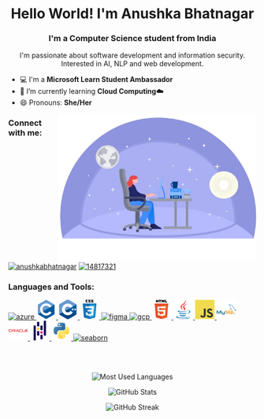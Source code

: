 <!--
**AnushkaBhatnagar/AnushkaBhatnagar** is a ✨ _special_ ✨ repository because its `README.md` (this file) appears on your GitHub profile.
-->

<h1 align="center">Hello World! I'm Anushka Bhatnagar</h1>
<h3 align="center">I'm a Computer Science student from India</h3>
<p align="center"> I'm passionate about software development and information security. Interested in AI, NLP and web development.<br></p>

- 💻 I'm a **Microsoft Learn Student Ambassador**
- 🌱 I’m currently learning **Cloud Computing☁️**
- 😄 Pronouns: **She/Her**

<img src="Images/girlcoding.png" alt="React" height="300px" align=right title="Let's support women in STEM!" alt="image of girl coding"/>

<h3 align="left">Connect with me:</h3>
<p align="left">
  <a href="https://linkedin.com/in/anushkabhatnagar" target="_blank"><img align="center" src="https://raw.githubusercontent.com/rahuldkjain/github-profile-readme-generator/master/src/images/icons/Social/linked-in-alt.svg" alt="anushkabhatnagar" height="30" width="40" title="LinkedIn"/></a>
<a href="https://stackoverflow.com/users/14817321" target="_blank"><img align="center" src="https://raw.githubusercontent.com/rahuldkjain/github-profile-readme-generator/master/src/images/icons/Social/stack-overflow.svg" alt="14817321" height="30" width="40" title="Stack Overflow"/></a>
</p>

<h3 align="left">Languages and Tools:</h3>
<p align="left"> 
  <a href="https://azure.microsoft.com/en-in/" target="_blank" rel="noreferrer"> 
    <img src="https://www.vectorlogo.zone/logos/microsoft_azure/microsoft_azure-icon.svg" alt="azure" width="40" height="40"/> 
  </a> 
  <a href="https://www.cprogramming.com/" target="_blank" rel="noreferrer"> 
    <img src="https://raw.githubusercontent.com/devicons/devicon/master/icons/c/c-original.svg" alt="c" width="40" height="40"/> 
  </a> 
  <a href="https://www.w3schools.com/cpp/" target="_blank" rel="noreferrer"> 
    <img src="https://raw.githubusercontent.com/devicons/devicon/master/icons/cplusplus/cplusplus-original.svg" alt="cplusplus" width="40" height="40"/> 
  </a> 
  <a href="https://www.w3schools.com/css/" target="_blank" rel="noreferrer"> 
    <img src="https://raw.githubusercontent.com/devicons/devicon/master/icons/css3/css3-original-wordmark.svg" alt="css3" width="40" height="40"/> </a> 
  <a href="https://www.figma.com/" target="_blank" rel="noreferrer"> 
    <img src="https://www.vectorlogo.zone/logos/figma/figma-icon.svg" alt="figma" width="40" height="40"/> 
  </a> 
  <a href="https://cloud.google.com" target="_blank" rel="noreferrer"> 
    <img src="https://www.vectorlogo.zone/logos/google_cloud/google_cloud-icon.svg" alt="gcp" width="40" height="40"/> 
  </a> 
  <a href="https://www.w3.org/html/" target="_blank" rel="noreferrer"> 
    <img src="https://raw.githubusercontent.com/devicons/devicon/master/icons/html5/html5-original-wordmark.svg" alt="html5" width="40" height="40"/> </a> 
  <a href="https://www.java.com" target="_blank" rel="noreferrer"> 
    <img src="https://raw.githubusercontent.com/devicons/devicon/master/icons/java/java-original.svg" alt="java" width="40" height="40"/> 
  </a> 
  <a href="https://developer.mozilla.org/en-US/docs/Web/JavaScript" target="_blank" rel="noreferrer"> 
    <img src="https://raw.githubusercontent.com/devicons/devicon/master/icons/javascript/javascript-original.svg" alt="javascript" width="40" height="40"/> 
  </a> 
  <a href="https://www.mysql.com/" target="_blank" rel="noreferrer"> 
    <img src="https://raw.githubusercontent.com/devicons/devicon/master/icons/mysql/mysql-original-wordmark.svg" alt="mysql" width="40" height="40"/> 
  </a> 
  <a href="https://www.oracle.com/" target="_blank" rel="noreferrer"> 
    <img src="https://raw.githubusercontent.com/devicons/devicon/master/icons/oracle/oracle-original.svg" alt="oracle" width="40" height="40"/> 
  </a> 
  <a href="https://pandas.pydata.org/" target="_blank" rel="noreferrer"> 
    <img src="https://raw.githubusercontent.com/devicons/devicon/2ae2a900d2f041da66e950e4d48052658d850630/icons/pandas/pandas-original.svg" alt="pandas" width="40" height="40"/> 
  </a> 
  <a href="https://www.python.org" target="_blank" rel="noreferrer"> 
    <img src="https://raw.githubusercontent.com/devicons/devicon/master/icons/python/python-original.svg" alt="python" width="40" height="40"/> 
  </a> 
  <a href="https://seaborn.pydata.org/" target="_blank" rel="noreferrer"> 
    <img src="https://seaborn.pydata.org/_images/logo-mark-lightbg.svg" alt="seaborn" width="40" height="40"/> 
  </a> 
</p>

<br><br>

<div align="center">
  <p>

   <picture>
      <source media="(prefers-color-scheme: light)" srcset="https://github-readme-stats.vercel.app/api/top-langs?username=anushkabhatnagar&show_icons=true&locale=en&layout=compact&theme=default">
      <source media="(prefers-color-scheme: dark)" srcset="https://github-readme-stats.vercel.app/api/top-langs?username=anushkabhatnagar&show_icons=true&locale=en&layout=compact&theme=dark">
      <img alt="Most Used Languages" src="https://github-readme-stats.vercel.app/api/top-langs?username=anushkabhatnagar&show_icons=true&locale=en&layout=compact">
    </picture>

  </p>
</div>

<div align="center">
  <p>
  
  <picture>
      <source media="(prefers-color-scheme: light)" srcset="https://github-readme-stats.vercel.app/api?username=anushkabhatnagar&show_icons=true&locale=en">
      <source media="(prefers-color-scheme: dark)" srcset="https://github-readme-stats.vercel.app/api?username=anushkabhatnagar&theme=dark&show_icons=true&locale=en">
      <img alt="GitHub Stats" src="https://github-readme-stats.vercel.app/api?username=anushkabhatnagar&show_icons=true&locale=en">
    </picture> 
    
  </p>

  <p>

  <picture>
    <source media="(prefers-color-scheme: light)" srcset="https://github-readme-streak-stats.herokuapp.com/?user=anushkabhatnagar">
    <source media="(prefers-color-scheme: dark)" srcset="https://github-readme-streak-stats.herokuapp.com/?user=anushkabhatnagar&theme=dark">
    <img alt="GitHub Streak" src="https://github-readme-streak-stats.herokuapp.com/?user=anushkabhatnagar">
  </picture>
  
  </p>
</div>
